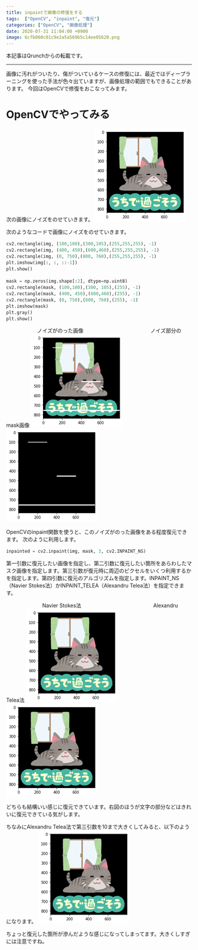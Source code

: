 ```yaml
---
title: inpaintで画像の修復をする
tags:  ["OpenCV", "inpaint", "復元"]
categories: ["OpenCV", "画像処理"]
date: 2020-07-31 11:04:00 +0900
image: 6cfb060c01c9e2a5a569b5c14ee05620.png
---
```

本記事はQrunchからの転載です。
___

画像に汚れがついたり、傷がついているケースの修復には、最近ではディープラーニングを使った手法が色々出ていますが、画像処理の範囲でもできることがあります。
今回はOpenCVで修復をおこなってみます。

# OpenCVでやってみる

次の画像にノイズをのせていきます。
![](6cfb060c01c9e2a5a569b5c14ee05620.png)

次のようなコードで画像にノイズをのせていきます。

```Python
cv2.rectangle(img, (100,100),(300,105),(255,255,255), -1)
cv2.rectangle(img, (400, 450),(600,460),(255,255,255), -1)
cv2.rectangle(img, (0, 750),(800, 760),(255,255,255), -1)
plt.imshow(img[:, :, ::-1])
plt.show()

mask = np.zeros(img.shape[:2], dtype=np.uint8)
cv2.rectangle(mask, (100,100),(300, 105),(255), -1)
cv2.rectangle(mask, (400, 450),(600,460),(255), -1)
cv2.rectangle(mask, (0, 750),(800, 760),(255), -1)
plt.imshow(mask)
plt.gray()
plt.show()
```


　　　　　　ノイズがのった画像　　　　　　　　　　　　　ノイズ部分のmask画像
![](9b56f97f2e546e2112f37cb52fe29f70.png)![](b5fb92837ffca156c74b247e0a00b76f.png)

OpenCVのinpaint関数を使うと、このノイズがのった画像をある程度復元できます。
次のように利用します。

```Python
inpainted = cv2.inpaint(img, mask, 3, cv2.INPAINT_NS)
```

第一引数に復元したい画像を指定し、第二引数に復元したい箇所をあらわしたマスク画像を指定します。第三引数が復元時に周辺のピクセルをいくつ利用するかを指定します。第四引数に復元のアルゴリズムを指定します。INPAINT_NS（Navier Stokes法）かINPAINT_TELEA（Alexandru Telea法）を指定できます。

　　　　　　　Navier Stokes法　　　　　　　　　　　　　　Alexandru Telea法
![](a575c7ee0289b3e759d2ad759aad4bb7.png)![](8dfa48b36ca2cd45a71e1cae46d65918.png)

どちらも結構いい感じに復元できています。右図のほうが文字の部分などはきれいに復元できている気がします。

ちなみにAlexandru Telea法で第三引数を10まで大きくしてみると、以下のようになります。
![](c2c2a44c41b8f7e20682e1f9b8ddbe6f.png)

ちょっと復元した箇所が滲んだような感じになってしまってます。大きくしすぎには注意ですね。
